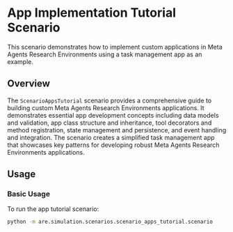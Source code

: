 # App Implementation Tutorial Scenario

This scenario demonstrates how to implement custom applications in Meta Agents Research Environments using a task management app as an example.

## Overview

The `ScenarioAppsTutorial` scenario provides a comprehensive guide to building custom Meta Agents Research Environments applications. It demonstrates essential app development concepts including data models and validation, app class structure and inheritance, tool decorators and method registration, state management and persistence, and event handling and integration. The scenario creates a simplified task management app that showcases key patterns for developing robust Meta Agents Research Environments applications.

## Usage

### Basic Usage

To run the app tutorial scenario:

```bash
python -m are.simulation.scenarios.scenario_apps_tutorial.scenario
```
